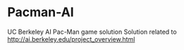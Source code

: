 # Pacman-AI
UC Berkeley AI Pac-Man game solution
Solution related to http://ai.berkeley.edu/project_overview.html
